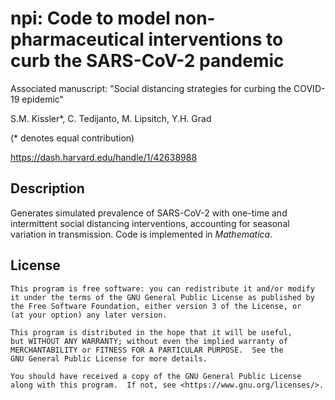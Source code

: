# npi: Code to model non-pharmaceutical interventions to curb the SARS-CoV-2 pandemic

Associated manuscript: "Social distancing strategies for curbing the COVID-19 epidemic"

S.M. Kissler*, C. Tedijanto, M. Lipsitch, Y.H. Grad

(* denotes equal contribution)

https://dash.harvard.edu/handle/1/42638988

## Description
Generates simulated prevalence of SARS-CoV-2 with one-time and intermittent social distancing interventions, accounting for seasonal variation in transmission. Code is implemented in _Mathematica_.

## License

    This program is free software: you can redistribute it and/or modify
    it under the terms of the GNU General Public License as published by
    the Free Software Foundation, either version 3 of the License, or
    (at your option) any later version.

    This program is distributed in the hope that it will be useful,
    but WITHOUT ANY WARRANTY; without even the implied warranty of
    MERCHANTABILITY or FITNESS FOR A PARTICULAR PURPOSE.  See the
    GNU General Public License for more details.

    You should have received a copy of the GNU General Public License
    along with this program.  If not, see <https://www.gnu.org/licenses/>.

